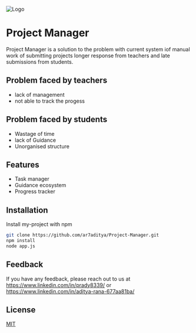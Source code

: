 
![Logo](https://github.com/prady8339@gmail.com/Project-Manager/public/img/logo.png)


# Project Manager
Project Manager is a solution to the problem with current system iof manual work of submitting projects 
longer response from teachers and
late submissions from students.

## Problem faced by teachers
- lack of management
- not able to track the progess
## Problem faced by students
- Wastage of time
- lack of Guidance
- Unorganised structure

## Features

- Task manager
- Guidance ecosystem
- Progress tracker


## Installation

Install my-project with npm

```bash
git clone https://github.com/ar7aditya/Project-Manager.git
npm install
node app.js
```
    
## Feedback

If you have any feedback, please reach out to us at https://www.linkedin.com/in/prady8339/
 or https://www.linkedin.com/in/aditya-rana-677aa81ba/
## License

[MIT](https://choosealicense.com/licenses/mit/)